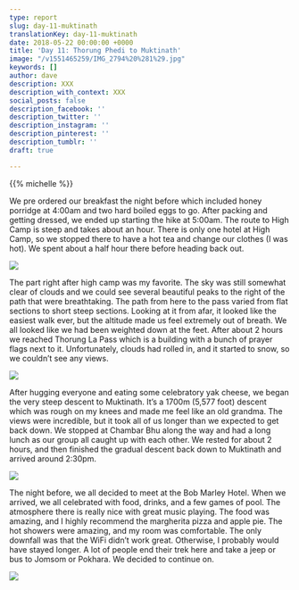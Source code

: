 ```yaml
---
type: report
slug: day-11-muktinath
translationKey: day-11-muktinath
date: 2018-05-22 00:00:00 +0000
title: 'Day 11: Thorung Phedi to Muktinath'
image: "/v1551465259/IMG_2794%20%281%29.jpg"
keywords: []
author: dave
description: XXX
description_with_context: XXX
social_posts: false
description_facebook: ''
description_twitter: ''
description_instagram: ''
description_pinterest: ''
description_tumblr: ''
draft: true

---
```

{{% michelle %}}

We pre ordered our breakfast the night before which included honey porridge at 4:00am and two hard boiled eggs to go. After packing and getting dressed, we ended up starting the hike at 5:00am. The route to High Camp is steep and takes about an hour. There is only one hotel at High Camp, so we stopped there to have a hot tea and change our clothes (I was hot). We spent about a half hour there before heading back out.

![](https://res.cloudinary.com/wildernessprime/image/upload/w_800,dpr_auto/v1551465029/IMG_2768.jpg)

The part right after high camp was my favorite. The sky was still somewhat clear of clouds and we could see several beautiful peaks to the right of the path that were breathtaking. The path from here to the pass varied from flat sections to short steep sections. Looking at it from afar, it looked like the easiest walk ever, but the altitude made us feel extremely out of breath. We all looked like we had been weighted down at the feet. After about 2 hours we reached Thorung La Pass which is a building with a bunch of prayer flags next to it. Unfortunately, clouds had rolled in, and it started to snow, so we couldn’t see any views.

![](https://res.cloudinary.com/wildernessprime/image/upload/w_800,dpr_auto/v1551465259/IMG_2794%20%281%29.jpg)

After hugging everyone and eating some celebratory yak cheese, we began the very steep descent to Muktinath. It’s a 1700m (5,577 foot) descent which was rough on my knees and made me feel like an old grandma. The views were incredible, but it took all of us longer than we expected to get back down. We stopped at Chambar Bhu along the way and had a long lunch as our group all caught up with each other. We rested for about 2 hours, and then finished the gradual descent back down to Muktinath and arrived around 2:30pm.

![](https://res.cloudinary.com/wildernessprime/image/upload/w_800,dpr_auto/v1551465305/IMG_2817.jpg)

The night before, we all decided to meet at the Bob Marley Hotel. When we arrived, we all celebrated with food, drinks, and a few games of pool. The atmosphere there is really nice with great music playing. The food was amazing, and I highly recommend the margherita pizza and apple pie. The hot showers were amazing, and my room was comfortable. The only downfall was that the WiFi didn’t work great. Otherwise, I probably would have stayed longer. A lot of people end their trek here and take a jeep or bus to Jomsom or Pokhara. We decided to continue on.

![](https://res.cloudinary.com/wildernessprime/image/upload/w_800,dpr_auto/v1551465386/IMG_2828.jpg)